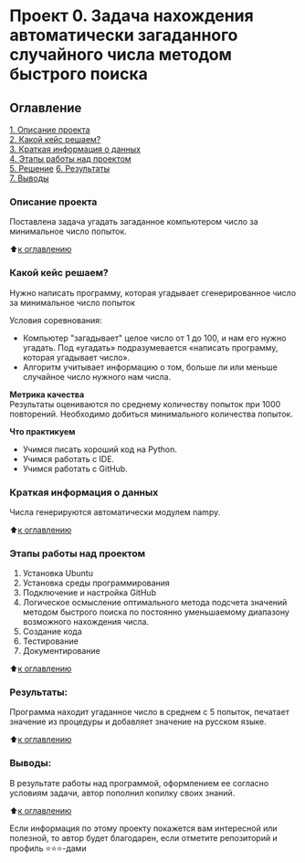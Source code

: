# Проект 0. Задача нахождения автоматически загаданного случайного числа методом быстрого поиска

## Оглавление  
[1. Описание проекта](README.md#Описание-проекта)  
[2. Какой кейс решаем?](README.md#Какой-кейс-решаем)  
[3. Краткая информация о данных](README.md#Краткая-информация-о-данных)  
[4. Этапы работы над проектом](README.md#Этапы-работы-над-проектом)  
[5. Решение](https://github.com/sopcor/sf/blob/main/GameM/game.ipynb)
[6. Результаты](README.md#Результаты)    
[7. Выводы](README.md#Выводы) 

### Описание проекта    
Поставлена задача угадать загаданное компьютером число за минимальное число попыток.

:arrow_up:[к оглавлению](README.md#Оглавление)


### Какой кейс решаем?

Нужно написать программу, которая угадывает сгенерированное число за минимальное число попыток

Условия соревнования:

* Компьютер "загадывает" целое число от 1 до 100, и нам его нужно угадать. Под «угадать» подразумевается «написать программу, которая угадывает число».
* Алгоритм учитывает информацию о том, больше ли или меньше случайное число нужного нам числа.

**Метрика качества**     
Результаты оцениваются по среднему количеству попыток при 1000 повторений. Необходимо добиться минимального количества попыток.

**Что практикуем**     

- Учимся писать хороший код на Python.
- Учимся работать с IDE.
- Учимся работать с GitHub.



### Краткая информация о данных

Числа генерируются автоматически модулем nampy.
  
:arrow_up:[к оглавлению](README.md#Оглавление)


### Этапы работы над проектом  

1. Установка Ubuntu
2. Установка среды программирования
3. Подключение и настройка GitHub 
4. Логическое осмысление оптимального метода подсчета значений методом быстрого поиска по  постоянно уменьшаемому диапазону возможного нахождения числа.
5. Создание кода
6. Тестирование
7. Документирование

:arrow_up:[к оглавлению](README.md#Оглавление)


### Результаты:  

Программа находит угаданное число в среднем с 5 попыток, печатает значение из процедуры и добавляет значение на русском языке.

:arrow_up:[к оглавлению](README.md#Оглавление)


### Выводы:  

В результате работы над программой, оформлением ее согласно условиям задачи, автор пополнил копилку своих знаний.

:arrow_up:[к оглавлению](README.md#Оглавление)


Если информация по этому проекту покажется вам интересной или полезной, то автор будет благодарен, если отметите репозиторий и профиль ⭐️⭐️⭐️-дами
